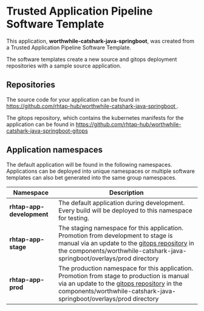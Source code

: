 # Trusted Application Pipeline Software Template

This application, **worthwhile-catshark-java-springboot**, was created from a Trusted Application Pipeline Software Template.

The software templates create a new source and gitops deployment repositories with a sample source application. 

## Repositories

The source code for your application can be found in [https://github.com/rhtap-hub/worthwhile-catshark-java-springboot ](https://github.com/rhtap-hub/worthwhile-catshark-java-springboot ).
 
The gitops repository, which contains the kubernetes manifests for the application can be found in 
[https://github.com/rhtap-hub/worthwhile-catshark-java-springboot-gitops ](https://github.com/rhtap-hub/worthwhile-catshark-java-springboot-gitops ) 

## Application namespaces 

The default application will be found in the following namespaces. Applications can be deployed into unique namespaces or multiple software templates can also bet generated into the same group namespaces.  

|  Namespace   |  Description   |  
| -------- | -------- |   
| **rhtap-app-development** | The default application during development. Every build will be deployed to this namespace for testing. | 
| **rhtap-app-stage** | The staging namespace for this application. Promotion from development to stage is manual via an update to the [gitops repository](https://github.com/rhtap-hub/worthwhile-catshark-java-springboot-gitops ) in the components/worthwhile-catshark-java-springboot/overlays/prod directory |  
| **rhtap-app-prod** | The production namespace for this application. Promotion from stage to production is manual via an update to the [gitops repository](https://github.com/rhtap-hub/worthwhile-catshark-java-springboot-gitops ) in the components/worthwhile-catshark-java-springboot/overlays/prod directory | 